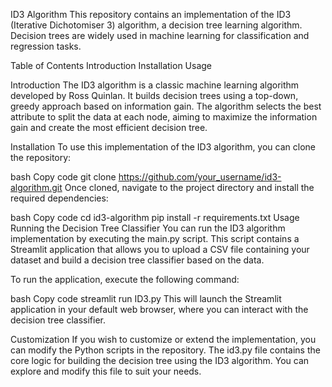 ID3 Algorithm
This repository contains an implementation of the ID3 (Iterative Dichotomiser 3) algorithm, a decision tree learning algorithm. Decision trees are widely used in machine learning for classification and regression tasks.

Table of Contents
Introduction
Installation
Usage


Introduction
The ID3 algorithm is a classic machine learning algorithm developed by Ross Quinlan. It builds decision trees using a top-down, greedy approach based on information gain. The algorithm selects the best attribute to split the data at each node, aiming to maximize the information gain and create the most efficient decision tree.

Installation
To use this implementation of the ID3 algorithm, you can clone the repository:

bash
Copy code
git clone https://github.com/your_username/id3-algorithm.git
Once cloned, navigate to the project directory and install the required dependencies:

bash
Copy code
cd id3-algorithm
pip install -r requirements.txt
Usage
Running the Decision Tree Classifier
You can run the ID3 algorithm implementation by executing the main.py script. This script contains a Streamlit application that allows you to upload a CSV file containing your dataset and build a decision tree classifier based on the data.

To run the application, execute the following command:

bash
Copy code
streamlit run ID3.py
This will launch the Streamlit application in your default web browser, where you can interact with the decision tree classifier.

Customization
If you wish to customize or extend the implementation, you can modify the Python scripts in the repository. The id3.py file contains the core logic for building the decision tree using the ID3 algorithm. You can explore and modify this file to suit your needs.
